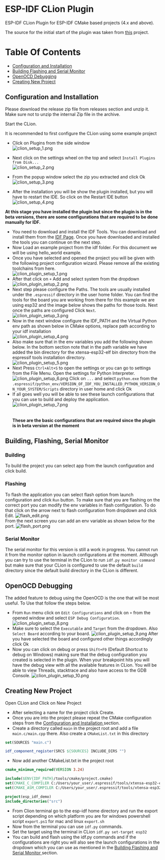 # ESP-IDF CLion Plugin
ESP-IDF CLion Plugin for ESP-IDF CMake based projects (4.x and above).

The source for the initial start of the plugin was taken from [this](https://github.com/daniel-sullivan/clion-embedded-esp32/) project.

# Table Of Contents

* [ Configuration and Installation ](#config_install) <br>
* [ Building Flashing and Serial Monitor ](#build_flash_monitor)<br>
* [ OpenOCD Debugging ](#openocdDebugging)<br>
* [ Creating New Project ](#creatingNewProject)<br>

<a name="config_install"></a>
## Configuration and Installation

Please download the release zip file from releases section and unzip it.
Make sure not to unzip the internal Zip file in the archive.

Start the CLion.

It is recommended to first configure the CLion using some example project

* Click on Plugins from the side window<br>
![clion_setup_1.png](docs%2Freadme_images%2Finstall%2Fclion_setup_1.png)

* Next click on the settings wheel on the top and select `Install Plugins from Disk...`<br>
![clion_setup_2.png](docs%2Freadme_images%2Finstall%2Fclion_setup_2.png)

* From the popup window select the zip you extracted and click Ok<br>
![clion_setup_3.png](docs%2Freadme_images%2Finstall%2Fclion_setup_3.png)

* After the installation you will be show the plugin installed, but you will have to restart the IDE. So click on the Restart IDE button<br>
![clion_setup_4.png](docs%2Freadme_images%2Finstall%2Fclion_setup_4.png)

**At this stage you have installed the plugin but since the plugin is in the beta versions, there are some configurations that are required to be done manually for IDF.**


* You need to download and install the IDF Tools. You can download and install them from the [IDF Page](https://github.com/espressif/esp-idf/releases). Once you have downloaded and installed the tools you can continue on the next step.
* Now Load an example project from the idf folder. For this document we will be using hello_world example.
* Once you have selected and opened the project you will be given with the following project configuration wizard. Please remove all the existing toolchains from here.<br>
![clion_plugin_setup_1.png](docs%2Freadme_images%2Fsetup%2Fclion_plugin_setup_1.png)
* After that click on `+` Add and select system from the dropdown<br>
![clion_plugin_setup_2.png](docs%2Freadme_images%2Fsetup%2Fclion_plugin_setup_2.png)
* Next step please configure the Paths. The tools are usually installed under the `.espressif` directory in the user home folder.
You can find the tools for the board you are working from there for this example we are using esp32 and the image below shows the paths for those tools.
Next once the paths are configured Click `Next`.<br>
![clion_plugin_setup_3.png](docs%2Freadme_images%2Fsetup%2Fclion_plugin_setup_3.png) 
* Now in the next window configure the IDF_PATH and the Virtual Python env path as shown below in CMake options, replace path according to your idf installation<br>
![clion_plugin_setup_4.png](docs%2Freadme_images%2Fsetup%2Fclion_plugin_setup_4.png)
* Also make sure that in the env variables you add the following shown below. In the bottom section note that in the path variable we have added the bin directory for the xtensa-esp32-elf bin directory from the espressif tools installation directory.<br> 
![clion_plugin_setup_5.png](docs%2Freadme_images%2Fsetup%2Fclion_plugin_setup_5.png)
* Next Press `Ctrl+Alt+S` to open the settings or you can go to settings from the File Menu. Open the settings for Python Interpreter. <br>
![clion_plugin_setup_6.png](docs%2Freadme_images%2Fsetup%2Fclion_plugin_setup_6.png)
Click on `...` and select `python.exe` from the `.espressif/python_env/VERSION_OF_IDF_YOU_INSTALLED_PYTHON_VERSION_ON_YOUR_SYSTEM/Scripts` directory in user home and click Ok<br>
* If all goes well you will be able to see these launch configurations that you can use to build and deploy the application.<br>
![clion_plugin_setup_7.png](docs%2Freadme_images%2Fsetup%2Fclion_plugin_setup_7.png)
<br><br><br>
**These are the basic configurations that are required since the plugin is in beta version at the moment**

<a name="build_flash_monitor"></a>
## Building, Flashing, Serial Monitor
### Building
To build the project you can select app from the launch configuration and click build.
### Flashing
To flash the application you can select flash option from launch configuration and click `Run` button.
To make sure that you are flashing on the correct port you can modify the env variables in flash configuration. 
To do that click on the arrow next to flash configuration from dropdown and click Edit.
![flash_edit.png](docs%2Freadme_images%2Fflash_edit.png) <br>
From the next screen you can add an env variable as shown below for the port.
![flash_port.png](docs%2Freadme_images%2Fflash_port.png)
### Serial Monitor
The serial monitor for this version is still a work in progress. You cannot run it from the monitor option in 
launch configurations at the moment. Although you can try to use the terminal in the CLion 
to run `idf.py monitor command` but make sure that your CLion is configured to use the default `build` directory since
the default build directory in the CLion is different.

<a name="openocdDebugging"></a>
## OpenOCD Debugging
The added feature to debug using the OpenOCD is the one that will be most useful.
To Use that follow the steps below.

* From `Run` menu click on `Edit Configurations` and click on `+` from the opened window and select `ESP Debug Configuration`.
![clion_plugin_setup_8.png](docs%2Freadme_images%2Fsetup%2Fclion_plugin_setup_8.png)
* Make sure to select the `Executable` and `Target` from the dropdown. Also `Select Board` according to your board.
![clion_plugin_setup_9.png](docs%2Freadme_images%2Fsetup%2Fclion_plugin_setup_9.png)
After you have selected the board and configured other things accordingly click Ok
* Now you can click on debug or press `Shift+F9` (Default Shortcut to debug on Windows) making sure that the debug configuration you created is selected in the plugin.
When your breakpoint hits you will have the debug view with all the available features in CLion. You will be able to view Threads, stacktrace and also have access to the GDB Console.
![clion_plugin_setup_10.png](docs%2Freadme_images%2Fsetup%2Fclion_plugin_setup_10.png)

<a name="creatingNewProject"></a>
## Creating New Project

Open CLion and Click on New Project

* After selecting a name for the project click Create.
* Once you are into the project please repeat the CMake configuration steps from the [ Configuration and Installation ](#config_install) section.
* Create a directory called `main` in the project root and add a file `main.c/main.cpp` there. Also create a `CMakeList.txt` in this directory
```cmake
set(SOURCES "main.c")

idf_component_register(SRCS ${SOURCES} INCLUDE_DIRS "")

```

* Now add another CMakeList.txt in the project root
```cmake
cmake_minimum_required(VERSION 3.24)

include($ENV{IDF_PATH}/tools/cmake/project.cmake)
set(CMAKE_C_COMPILER C:/Users/your_user/.espressif/tools/xtensa-esp32-elf/esp-2022r1-11.2.0/xtensa-esp32-elf/bin/xtensa-esp32-elf-gcc.exe)
set(CMAKE_ASM_COMPILER C:/Users/your_user/.espressif/tools/xtensa-esp32-elf/esp-2022r1-11.2.0/xtensa-esp32-elf/bin/xtensa-esp32-elf-g++.exe)

project(esp_idf_demo)
include_directories("src")
```

* From Clion terminal go to the esp-idf home directory and run the export script 
depending on which platform you are for windows powershell script `export.ps1` for mac and linux `export.sh`
* Now from the terminal you can use `idf.py` commands.
* Set the target using the terminal in CLion `idf.py set-target esp32`
* You can build and flash using the idf.py commands and if the configurations are 
right you will also see the launch configurations in the dropdown 
which you can use as mentioned in the [ Building Flashing and Serial Monitor ](#build_flash_monitor) section.